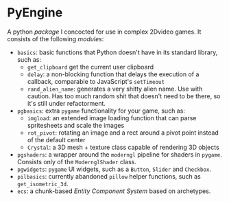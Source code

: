 # PyEngine

A python _package_ I concocted for use in complex 2Dvideo games. It consists of the following _modules_:
* `basics`: basic functions that Python doesn't have in its standard library, such as:
    * `get_clipboard` get the current user clipboard
    * `delay`: a non-blocking function that delays the execution of a callback, comparable to JavaScript's `setTimeout`
    * `rand_alien_name`: generates a very shitty alien name. Use with caution.
Has too much random shit that doesn't need to be there, so it's still under refactorment.
* `pgbasics`: extra `pygame` functionality for your game, such as:
    * `imgload`: an extended image loading function that can parse spritesheets and scale the images
    * `rot_pivot`: rotating an image and a rect around a pivot point instead of the default center
    * `Crystal`: a 3D mesh + texture class capable of rendering 3D objects
* `pgshaders`: a wrapper around the `moderngl` pipeline for shaders in `pygame`. Consists only of the `ModernglShader` class.
* `pgwidgets`: `pygame` UI widgets, such as a `Button`, `Slider` and `Checkbox`.
* `pilbasics`: currently abandoned `pillow` helper functions, such as `get_isometric_3d`.
* `ecs`: a chunk-based _Entity Component System_ based on archetypes. 
